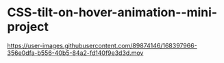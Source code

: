 # CSS-tilt-on-hover-animation--mini-project

https://user-images.githubusercontent.com/89874146/168397966-356e0dfa-b556-40b5-84a2-fd140f9e3d3d.mov

